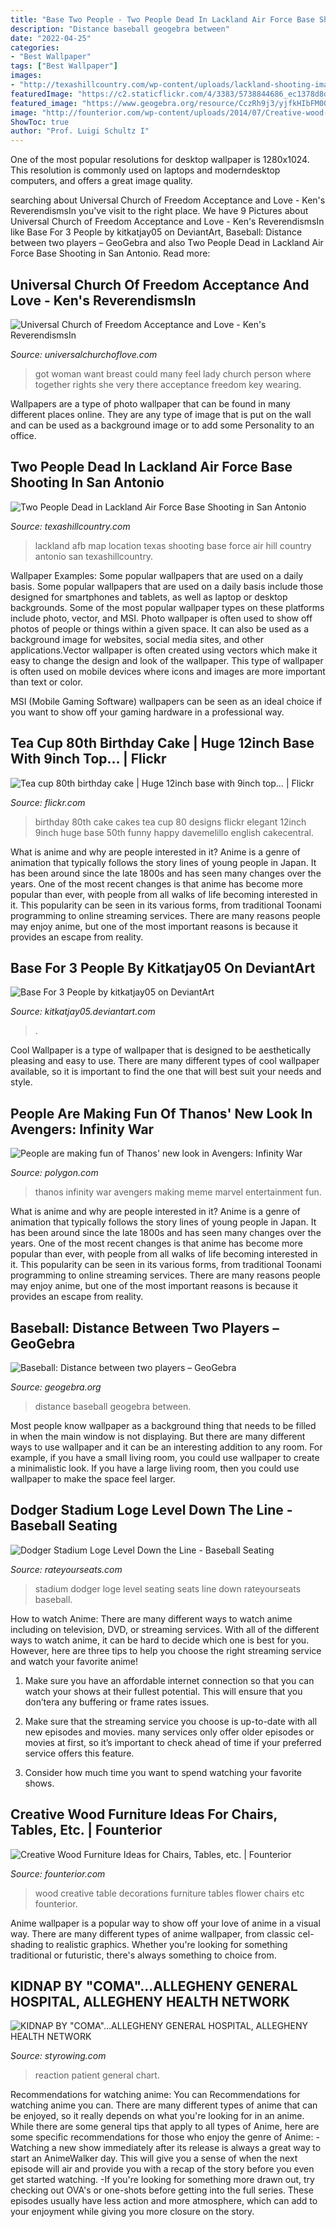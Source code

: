 ```yaml
---
title: "Base Two People - Two People Dead In Lackland Air Force Base Shooting In San Antonio"
description: "Distance baseball geogebra between"
date: "2022-04-25"
categories:
- "Best Wallpaper"
tags: ["Best Wallpaper"]
images:
- "http://texashillcountry.com/wp-content/uploads/lackland-shooting-image.jpg"
featuredImage: "https://c2.staticflickr.com/4/3383/5738844686_ec1378d8d1_b.jpg"
featured_image: "https://www.geogebra.org/resource/CczRh9j3/yjfkHIbFM00k3Lqq/material-CczRh9j3-thumb@l.png"
image: "http://founterior.com/wp-content/uploads/2014/07/Creative-wood-table-used-as-a-base-for-flower-decorations.jpg"
ShowToc: true
author: "Prof. Luigi Schultz I"
---
```



One of the most popular resolutions for desktop wallpaper is 1280x1024. This resolution is commonly used on laptops and moderndesktop computers, and offers a great image quality.

	

		
searching about Universal Church of Freedom Acceptance and Love - Ken&#039;s ReverendismsIn you've visit to the right place. We have 9 Pictures about Universal Church of Freedom Acceptance and Love - Ken&#039;s ReverendismsIn like Base For 3 People by kitkatjay05 on DeviantArt, Baseball: Distance between two players – GeoGebra and also Two People Dead in Lackland Air Force Base Shooting in San Antonio. Read more:
		
    
## Universal Church Of Freedom Acceptance And Love - Ken&#039;s ReverendismsIn

<img loading=lazy src="http://universalchurchoflove.com/yahoo_site_admin16/assets/images/DSC01434.302183407_std.JPG" onerror="this.onerror=null;this.src='https://tse1.mm.bing.net/th?id=OIP.xXU0u-O03QS9rnkN67RDeQHaFj&amp;pid=15.1';" alt="Universal Church of Freedom Acceptance and Love - Ken&#039;s ReverendismsIn">

_Source: universalchurchoflove.com_

>got woman want breast could many feel lady church person where together rights she very there acceptance freedom key wearing. 

	



Wallpapers are a type of photo wallpaper that can be found in many different places online. They are any type of image that is put on the wall and can be used as a background image or to add some Personality to an office.

    
## Two People Dead In Lackland Air Force Base Shooting In San Antonio

<img loading=lazy src="http://texashillcountry.com/wp-content/uploads/lackland-shooting-image.jpg" onerror="this.onerror=null;this.src='https://tse3.mm.bing.net/th?id=OIP.W-AqBRlhXeXzUX5DS-qSNQHaEK&amp;pid=15.1';" alt="Two People Dead in Lackland Air Force Base Shooting in San Antonio">

_Source: texashillcountry.com_

>lackland afb map location texas shooting base force air hill country antonio san texashillcountry. 

	

Wallpaper Examples: Some popular wallpapers that are used on a daily basis.
Some popular wallpapers that are used on a daily basis include those designed for smartphones and tablets, as well as laptop or desktop backgrounds. Some of the most popular wallpaper types on these platforms include photo, vector, and MSI. 
Photo wallpaper is often used to show off photos of people or things within a given space. It can also be used as a background image for websites, social media sites, and other applications.Vector wallpaper is often created using vectors which make it easy to change the design and look of the wallpaper. This type of wallpaper is often used on mobile devices where icons and images are more important than text or color. 

MSI (Mobile Gaming Software) wallpapers can be seen as an ideal choice if you want to show off your gaming hardware in a professional way.

    
## Tea Cup 80th Birthday Cake | Huge 12inch Base With 9inch Top… | Flickr

<img loading=lazy src="https://c2.staticflickr.com/4/3383/5738844686_ec1378d8d1_b.jpg" onerror="this.onerror=null;this.src='https://tse2.mm.bing.net/th?id=OIP.eK8dMd5RO9_3WEHfGf4x8gHaJ4&amp;pid=15.1';" alt="Tea cup 80th birthday cake | Huge 12inch base with 9inch top… | Flickr">

_Source: flickr.com_

>birthday 80th cake cakes tea cup 80 designs flickr elegant 12inch 9inch huge base 50th funny happy davemelillo english cakecentral. 

	

What is anime and why are people interested in it?
Anime is a genre of animation that typically follows the story lines of young people in Japan. It has been around since the late 1800s and has seen many changes over the years. One of the most recent changes is that anime has become more popular than ever, with people from all walks of life becoming interested in it. This popularity can be seen in its various forms, from traditional Toonami programming to online streaming services. There are many reasons people may enjoy anime, but one of the most important reasons is because it provides an escape from reality.

    
## Base For 3 People By Kitkatjay05 On DeviantArt

<img loading=lazy src="https://img00.deviantart.net/ac47/i/2015/335/4/a/base_for_3_people_by_kitkatjay05-d9ipmwu.png" onerror="this.onerror=null;this.src='https://tse3.mm.bing.net/th?id=OIP.uKD07veeHXIfaUN5hDOCwQHaE-&amp;pid=15.1';" alt="Base For 3 People by kitkatjay05 on DeviantArt">

_Source: kitkatjay05.deviantart.com_

>. 

	

Cool Wallpaper is a type of wallpaper that is designed to be aesthetically pleasing and easy to use. There are many different types of cool wallpaper available, so it is important to find the one that will best suit your needs and style.

    
## People Are Making Fun Of Thanos&#039; New Look In Avengers: Infinity War

<img loading=lazy src="https://cdn.vox-cdn.com/thumbor/MvU4dwg-5UJTGoyrsrvEuRM-_f8=/0x0:850x352/1200x800/filters:focal(303x68:439x204)/cdn.vox-cdn.com/uploads/chorus_image/image/57817977/Screen_Shot_2017_11_29_at_8.29.28_AM.0.png" onerror="this.onerror=null;this.src='https://tse4.mm.bing.net/th?id=OIP.ga1Kb07nSyUxOTbO82EIEAHaE8&amp;pid=15.1';" alt="People are making fun of Thanos&#039; new look in Avengers: Infinity War">

_Source: polygon.com_

>thanos infinity war avengers making meme marvel entertainment fun. 

	

What is anime and why are people interested in it?
Anime is a genre of animation that typically follows the story lines of young people in Japan. It has been around since the late 1800s and has seen many changes over the years. One of the most recent changes is that anime has become more popular than ever, with people from all walks of life becoming interested in it. This popularity can be seen in its various forms, from traditional Toonami programming to online streaming services. There are many reasons people may enjoy anime, but one of the most important reasons is because it provides an escape from reality.

    
## Baseball: Distance Between Two Players – GeoGebra

<img loading=lazy src="https://www.geogebra.org/resource/CczRh9j3/yjfkHIbFM00k3Lqq/material-CczRh9j3-thumb@l.png" onerror="this.onerror=null;this.src='https://tse4.mm.bing.net/th?id=OIP._ehZx8vOOpLYXbIGPGsiVgAAAA&amp;pid=15.1';" alt="Baseball: Distance between two players – GeoGebra">

_Source: geogebra.org_

>distance baseball geogebra between. 

	

Most people know wallpaper as a background thing that needs to be filled in when the main window is not displaying. But there are many different ways to use wallpaper and it can be an interesting addition to any room. For example, if you have a small living room, you could use wallpaper to create a minimalistic look. If you have a large living room, then you could use wallpaper to make the space feel larger.

    
## Dodger Stadium Loge Level Down The Line - Baseball Seating

<img loading=lazy src="http://www.rateyourseats.com/shared/dodgerstadium-logeleveldowntheline-20160126_6951.jpg" onerror="this.onerror=null;this.src='https://tse3.mm.bing.net/th?id=OIP.Ydt0V3yXhYs111Go8t4IVwHaFj&amp;pid=15.1';" alt="Dodger Stadium Loge Level Down the Line - Baseball Seating">

_Source: rateyourseats.com_

>stadium dodger loge level seating seats line down rateyourseats baseball. 

	

How to watch Anime: There are many different ways to watch anime including on television, DVD, or streaming services.
With all of the different ways to watch anime, it can be hard to decide which one is best for you. However, here are three tips to help you choose the right streaming service and watch your favorite anime!
1. Make sure you have an affordable internet connection so that you can watch your shows at their fullest potential. This will ensure that you don’tera any buffering or frame rates issues.

2. Make sure that the streaming service you choose is up-to-date with all new episodes and movies. many services only offer older episodes or movies at first, so it’s important to check ahead of time if your preferred service offers this feature.

3. Consider how much time you want to spend watching your favorite shows.

    
## Creative Wood Furniture Ideas For Chairs, Tables, Etc. | Founterior

<img loading=lazy src="http://founterior.com/wp-content/uploads/2014/07/Creative-wood-table-used-as-a-base-for-flower-decorations.jpg" onerror="this.onerror=null;this.src='https://tse4.mm.bing.net/th?id=OIP.mIzAApbg6prjkTB1APUEtgHaLD&amp;pid=15.1';" alt="Creative Wood Furniture Ideas for Chairs, Tables, etc. | Founterior">

_Source: founterior.com_

>wood creative table decorations furniture tables flower chairs etc founterior. 

	

Anime wallpaper is a popular way to show off your love of anime in a visual way. There are many different types of anime wallpaper, from classic cel-shading to realistic graphics. Whether you're looking for something traditional or futuristic, there's always something to choice from.

    
## KIDNAP BY &quot;COMA&quot;...ALLEGHENY GENERAL HOSPITAL, ALLEGHENY HEALTH NETWORK

<img loading=lazy src="http://www.styrowing.com/images/FIX_IT.jpg" onerror="this.onerror=null;this.src='https://tse3.mm.bing.net/th?id=OIP.ro7ja8f4Vo8WsrsFBbPd3QHaGM&amp;pid=15.1';" alt="KIDNAP BY &quot;COMA&quot;...ALLEGHENY GENERAL HOSPITAL, ALLEGHENY HEALTH NETWORK">

_Source: styrowing.com_

>reaction patient general chart. 

	

Recommendations for watching anime: You can
Recommendations for watching anime you can. There are many different types of anime that can be enjoyed, so it really depends on what you're looking for in an anime. While there are some general tips that apply to all types of Anime, here are some specific recommendations for those who enjoy the genre of Anime: 
-Watching a new show immediately after its release is always a great way to start an AnimeWalker day. This will give you a sense of when the next episode will air and provide you with a recap of the story before you even get started watching. 
-If you're looking for something more drawn out, try checking out OVA's or one-shots before getting into the full series. These episodes usually have less action and more atmosphere, which can add to your enjoyment while giving you more closure on the story.

